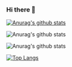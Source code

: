 ### Hi there 👋

<!--
**bozhihouc/bozhihouc** is a ✨ _special_ ✨ repository because its `README.md` (this file) appears on your GitHub profile.

Here are some ideas to get you started:

- 🔭 I’m currently working on ...
- 🌱 I’m currently learning ...
- 👯 I’m looking to collaborate on ...
- 🤔 I’m looking for help with ...
- 💬 Ask me about ...
- 📫 How to reach me: ...
- 😄 Pronouns: ...
- ⚡ Fun fact: ...
-->
[![Anurag's github stats](https://github-readme-stats.vercel.app/api?username=bozhihouc?theme=tokyonight)](https://github.com/anuraghazra/github-readme-stats)


![Anurag's github stats](https://github-readme-stats.vercel.app/api?username=bozhihouc&hide=contribs,prs)

![Anurag's github stats](https://github-readme-stats.vercel.app/api?username=bozhihouc&show_icons=true&theme=tokyonight)

[![Top Langs](https://github-readme-stats.vercel.app/api/top-langs/?username=bozhihouc)](https://github.com/anuraghazra/github-readme-stats)
